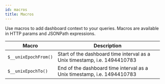 ```yaml
---
id: macros
title: Macros
---
```


Use macros to add dashboard context to your queries. Macros are available in HTTP params and JSONPath expressions.

| Macro                | Description                                                               |
|----------------------|---------------------------------------------------------------------------|
| `$__unixEpochFrom()` | Start of the dashboard time interval as a Unix timestamp, i.e. 1494410783 |
| `$__unixEpochTo()`   | End of the dashboard time interval as a Unix timestamp, i.e. 1494410783   |
